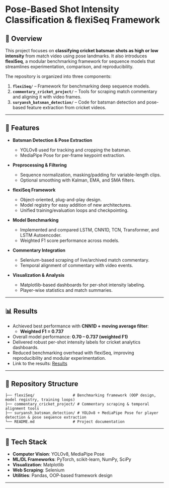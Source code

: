 # Pose-Based Shot Intensity Classification & flexiSeq Framework  

## 📌 Overview  
This project focuses on **classifying cricket batsman shots as high or low intensity** from match video using pose landmarks. It also introduces **flexiSeq**, a modular benchmarking framework for sequence models that streamlines experimentation, comparison, and reproducibility.  

The repository is organized into three components:  
1. **`flexiSeq/`** – Framework for benchmarking deep sequence models.  
2. **`commentary_cricket_project/`** – Tools for scraping match commentary and aligning it with video frames.  
3. **`suryansh_batsman_detection/`** – Code for batsman detection and pose-based feature extraction from cricket videos.  

---

## 🚀 Features  
- **Batsman Detection & Pose Extraction**  
  - YOLOv8 used for tracking and cropping the batsman.  
  - MediaPipe Pose for per-frame keypoint extraction.  

- **Preprocessing & Filtering**  
  - Sequence normalization, masking/padding for variable-length clips.  
  - Optional smoothing with Kalman, EMA, and SMA filters.  

- **flexiSeq Framework**  
  - Object-oriented, plug-and-play design.  
  - Model registry for easy addition of new architectures.  
  - Unified training/evaluation loops and checkpointing.  

- **Model Benchmarking**  
  - Implemented and compared LSTM, CNN1D, TCN, Transformer, and LSTM Autoencoder.  
  - Weighted F1 score performance across models.  

- **Commentary Integration**  
  - Selenium-based scraping of live/archived match commentary.  
  - Temporal alignment of commentary with video events.  

- **Visualization & Analysis**  
  - Matplotlib-based dashboards for per-shot intensity labeling.  
  - Player-wise statistics and match summaries.  

---

## 📊 Results  
- Achieved best performance with **CNN1D + moving average filter**:  
  - **Weighted F1 = 0.737**  
- Overall model performance: **0.70 – 0.737 (weighted F1)**  
- Delivered robust per-shot intensity labels for cricket analytics dashboards.  
- Reduced benchmarking overhead with flexiSeq, improving reproducibility and modular experimentation.
- Link to the results: [Results](https://docs.google.com/spreadsheets/d/1L5evRZV3JlXwsHqtp04aLp7al24VmQyiU6FN_iZLYUM/edit?usp=sharing)

---

## 📂 Repository Structure
```
├── flexiSeq/                 # Benchmarking framework (OOP design, model registry, training loops)
├── commentary_cricket_project/ # Commentary scraping & temporal alignment tools
├── suryansh_batsman_detection/ # YOLOv8 + MediaPipe Pose for player detection & pose sequence extraction
└── README.md                 # Project documentation
```

---

## 🔧 Tech Stack  
- **Computer Vision**: YOLOv8, MediaPipe Pose  
- **ML/DL Frameworks**: PyTorch, scikit-learn, NumPy, SciPy  
- **Visualization**: Matplotlib  
- **Web Scraping**: Selenium  
- **Utilities**: Pandas, OOP-based framework design  

---


